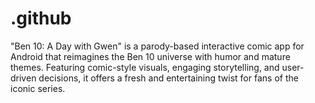 # .github
"Ben 10: A Day with Gwen" is a parody-based interactive comic app for Android that reimagines the Ben 10 universe with humor and mature themes. Featuring comic-style visuals, engaging storytelling, and user-driven decisions, it offers a fresh and entertaining twist for fans of the iconic series.
